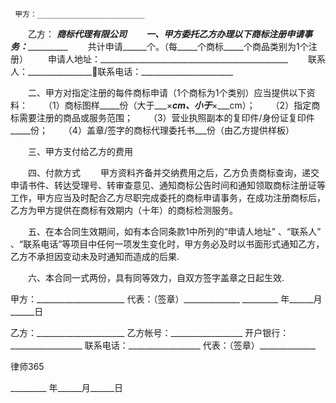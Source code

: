 
     甲方：________________________
 　　乙方： _______商标代理有限公司
 　　一、甲方委托乙方办理以下商标注册申请事务：_________________
 　　共计申请______个。（每_____个商标_____个商品类别为1个注册）
 　　申请人地址：_______________________________________________
 　　联系人：________________联系电话：_______________________
 
 　　二、甲方对指定注册的每件商标申请（1个商标为1个类别）应当提供以下资料：
 　　（1）商标图样_____份（大于___×___cm、小于___×___cm）；
 　　（2）指定商标需要注册的商品或服务范围；
 　　（3）营业执照副本的复印件/身份证复印件_____份；
 　　（4）盖章/签字的商标代理委托书___份（由乙方提供样板）
 
 　　三、甲方支付给乙方的费用
  
 　　四、付款方式
 　　甲方资料齐备并交纳费用之后，乙方负责商标查询，递交申请书件、转达受理号、转审查意见、通知商标公告时间和通知领取商标注册证等工作，甲方应当及时配合乙方尽职完成委托的商标申请事务，在成功注册商标后，乙方为甲方提供在商标有效期内（十年）的商标检测服务。
 
 　　五、在本合同生效期间，如有本合同条款1中所列的“申请人地址” 、“联系人” 、“联系电话”等项目中任何一项发生变化时，甲方务必及时以书面形式通知乙方，乙方不承担因变动未及时通知而造成的后果.
 
 　　六、本合同一式两份，具有同等效力，自双方签字盖章之日起生效.
 
 
 甲方：______________________
 代表：（签章）______________
 _________ 年______月______日
 
 乙方：______________________
 乙方帐号：__________________
 开户银行：__________________
 联系电话：__________________
 代表：（签章）______________




 
律师365






 _________ 年______月______日 


 

 
 
 
 
 
  


  
 

  


  


  
 
 
 
 

